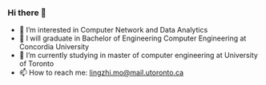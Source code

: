 ### Hi there 👋
- 👀 I’m interested in Computer Network and Data Analytics
- 🌱 I will graduate in Bachelor of Engineering Computer Engineering at Concordia University
- 🌱 I’m currently studying in master of computer engineering at University of Toronto
- 📫 How to reach me: lingzhi.mo@mail.utoronto.ca
<!--
-->
